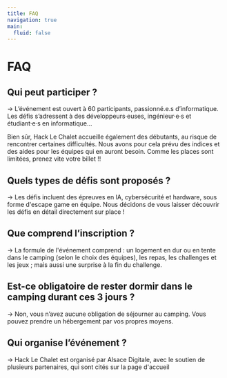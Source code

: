 ```yaml
---
title: FAQ
navigation: true
main:
  fluid: false
---
```

# FAQ
## Qui peut participer ?

→ L’événement est ouvert à 60 participants, passionné.e.s d’informatique. Les défis s’adressent à des développeurs·euses, ingénieur·e·s et étudiant·e·s en informatique…

Bien sûr, Hack Le Chalet accueille également des débutants, au risque de rencontrer certaines difficultés. Nous avons pour cela prévu des indices et des aides pour les équipes qui en auront besoin. 
Comme les places sont limitées, prenez vite votre billet !!

## Quels types de défis sont proposés ?

→ Les défis incluent des épreuves en IA, cybersécurité et hardware, sous forme d'escape game en équipe. Nous décidons de vous laisser découvrir les défis en détail directement sur place !

## Que comprend l’inscription ? 
→ La formule de l'événement comprend :  un logement en dur ou en tente dans le camping (selon le choix des équipes), les repas, les challenges et les jeux ; mais aussi une surprise à la fin du challenge.

## Est-ce obligatoire de rester dormir dans le camping durant ces 3 jours ? 
→ Non, vous n’avez aucune obligation de séjourner au camping. Vous pouvez prendre un hébergement par vos propres moyens.

## Qui organise l’événement ? 

→ Hack Le Chalet est organisé par Alsace Digitale, avec le soutien de plusieurs partenaires, qui sont cités sur la page d'accueil
